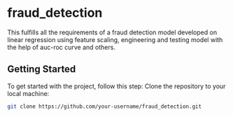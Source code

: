 # fraud_detection
This fulfills all the requirements of a fraud detection model developed on linear regression using feature scaling, engineering and testing model with the help of auc-roc curve and others.
## Getting Started
To get started with the project, follow this step:
Clone the repository to your local machine:

   ```bash
   git clone https://github.com/your-username/fraud_detection.git
